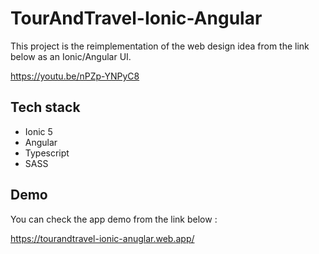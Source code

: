 # TourAndTravel-Ionic-Angular
This project is the reimplementation of the web design idea from the link below as an Ionic/Angular UI.

https://youtu.be/nPZp-YNPyC8

## Tech stack

- Ionic 5
- Angular
- Typescript
- SASS

## Demo
You can check the app demo from the link below :

https://tourandtravel-ionic-anuglar.web.app/
